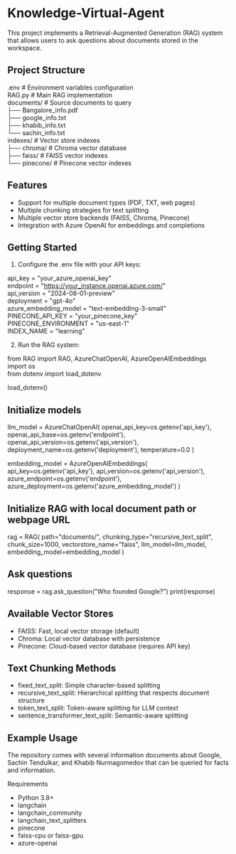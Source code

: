 # Knowledge-Virtual-Agent

This project implements a Retrieval-Augmented Generation (RAG) system that allows users to ask questions about documents stored in the workspace.

## Project Structure

.env                  # Environment variables configuration  
RAG.py                # Main RAG implementation  
documents/            # Source documents to query  
  ├── Bangalore_info.pdf  
  ├── google_info.txt  
  ├── khabib_info.txt  
  └── sachin_info.txt  
indexes/              # Vector store indexes  
  ├── chroma/         # Chroma vector database  
  ├── faiss/          # FAISS vector indexes  
  └── pinecone/       # Pinecone vector indexes  

## Features

- Support for multiple document types (PDF, TXT, web pages)
- Multiple chunking strategies for text splitting
- Multiple vector store backends (FAISS, Chroma, Pinecone)
- Integration with Azure OpenAI for embeddings and completions

## Getting Started

1. Configure the .env file with your API keys:

api_key = "your_azure_openai_key"  
endpoint = "https://your_instance.openai.azure.com/"  
api_version = "2024-08-01-preview"  
deployment = "gpt-4o"  
azure_embedding_model = "text-embedding-3-small"  
PINECONE_API_KEY = "your_pinecone_key"  
PINECONE_ENVIRONMENT = "us-east-1"  
INDEX_NAME = "learning"  

2. Run the RAG system:

from RAG import RAG, AzureChatOpenAI, AzureOpenAIEmbeddings  
import os  
from dotenv import load_dotenv

load_dotenv()

## Initialize models
llm_model = AzureChatOpenAI(
    openai_api_key=os.getenv('api_key'),
    openai_api_base=os.getenv('endpoint'),
    openai_api_version=os.getenv('api_version'),
    deployment_name=os.getenv('deployment'),
    temperature=0.0
)

embedding_model = AzureOpenAIEmbeddings(
    api_key=os.getenv('api_key'),
    api_version=os.getenv('api_version'),
    azure_endpoint=os.getenv('endpoint'),
    azure_deployment=os.getenv('azure_embedding_model')
)

## Initialize RAG with local document path or webpage URL
rag = RAG(
    path="documents/",
    chunking_type="recursive_text_split",
    chunk_size=1000,
    vectorstore_name="faiss",
    llm_model=llm_model,
    embedding_model=embedding_model
)

## Ask questions
response = rag.ask_question("Who founded Google?")
print(response)

## Available Vector Stores

- FAISS: Fast, local vector storage (default)
- Chroma: Local vector database with persistence
- Pinecone: Cloud-based vector database (requires API key)

## Text Chunking Methods

- fixed_text_split: Simple character-based splitting
- recursive_text_split: Hierarchical splitting that respects document structure
- token_text_split: Token-aware splitting for LLM context
- sentence_transformer_text_split: Semantic-aware splitting

## Example Usage

The repository comes with several information documents about Google, Sachin Tendulkar, and Khabib Nurmagomedov that can be queried for facts and information.

Requirements

- Python 3.8+
- langchain
- langchain_community
- langchain_text_splitters
- pinecone
- faiss-cpu or faiss-gpu
- azure-openai
